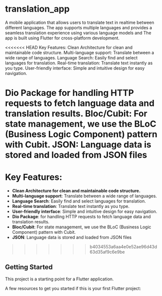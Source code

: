 # translation_app

A mobile application that allows users to translate text  in realtime between different languages. The app supports multiple languages and provides a seamless translation experience using various language models and The app is built using Flutter for cross-platform development.


<<<<<<< HEAD
Key Features:
 Clean Architecture for clean and maintainable code structure.
 Multi-language support: Translate between a wide range of languages.
 Language Search: Easily find and select languages for translation.
 Real-time translation: Translate text instantly as you type.
 User-friendly interface: Simple and intuitive design for easy navigation.

 Dio Package for handling HTTP requests to fetch language data and translation results.
 Bloc/Cubit: For state management, we use the BLoC (Business Logic Component) pattern with Cubit.
 JSON: Language data is stored and loaded from JSON files
=======
# Key Features:
- **Clean Architecture for clean and maintainable code structure.**
- **Multi-language support**: Translate between a wide range of languages.
- **Language Search**: Easily find and select languages for translation.
- **Real-time translation**: Translate text instantly as you type.
- **User-friendly interface**: Simple and intuitive design for easy navigation.
- **Dio Package**: for handling HTTP requests to fetch language data and translation results.
- **Bloc/Cubit**: For state management, we use the BLoC (Business Logic Component) pattern with Cubit.
- **JSON**: Language data is stored and loaded from JSON files
>>>>>>> b4034553a6aa4e0e52ae96d43d63d35af9c6e9be



## Getting Started

This project is a starting point for a Flutter application.

A few resources to get you started if this is your first Flutter project:

